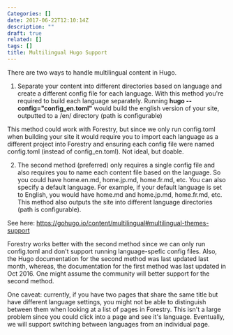 ```yaml
---
Categories: []
date: 2017-06-22T12:10:14Z
description: ""
draft: true
related: []
tags: []
title: Multilingual Hugo Support
---
```


There are two ways to handle multilingual content in Hugo.

1) Separate your content into different directories based on language and create a different config file for each language.   With this method you're required to build each language separately. Running **hugo --config="config_en.toml"** would build the english version of your site, outputted to a /en/ directory (path is configurable)

This method could work with Forestry, but since we only run config.toml when building your site it would require you to import each language as a different project into Forestry and ensuring each config file were named config.toml (instead of config_en.toml). Not ideal, but doable.

2) The second method (preferred) only requires a single config file and also requires you to name each content file based on the language. So you could have home.en.md, home.jp.md, home.fr.md, etc. You can also specify a default language. For example, if your default language is set to English, you would have home.md and home.jp.md, home.fr.md, etc.  This method also outputs the site into different language directories (path is configurable).

See here: https://gohugo.io/content/multilingual#multilingual-themes-support

Forestry works better with the second method since we can only run config.toml and don't support running language-spefic config files. Also, the Hugo documentation for the second method was last updated last month, whereas, the documentation for the first method was last updated in Oct 2016.  One might assume the community will better support for the second method.

One caveat: currently, if you have two pages that share the same title but have different language settings, you might not be able to distinguish between them when looking at a list of pages in Forestry.  This isn't a large problem since you could click into a page and see it's language. Eventually, we will support switching between languages from an individual page.
